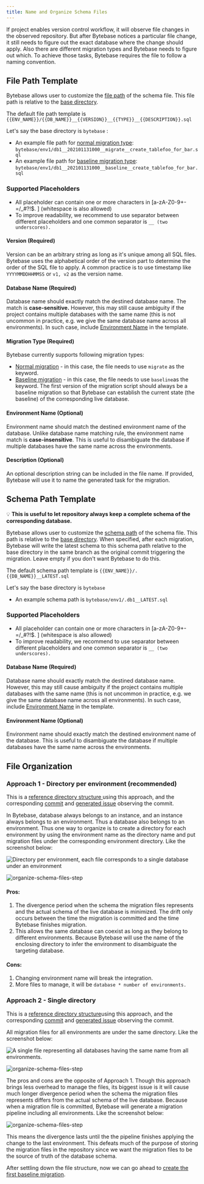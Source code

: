 ```yaml
---
title: Name and Organize Schema Files
---
```


If project enables version control workflow, it will observe file changes in the observed repository. But after Bytebase notices a particular file change, it still needs to figure out the exact database where the change should apply. Also there are different migration types and Bytebase needs to figure out which. To achieve those tasks, Bytebase requires the file to follow a naming convention.

## File Path Template

Bytebase allows user to customize the [file path](/docs/use-bytebase/vcs-integration/enable-version-control-workflow#file-path-template-required-default-env_name-version-__-db_name-__-type-__-description-sql) of the schema file. This file path is relative to the [base directory](/docs/use-bytebase/vcs-integration/enable-version-control-workflow#base-directory-default-root-directory).

The default file path template is `{{ENV_NAME}}/{{DB_NAME}}__{{VERSION}}__{{TYPE}}__{{DESCRIPTION}}.sql`

Let's say the base directory is `bytebase` :

- An example file path for [normal migration type](/docs/concepts/migration-types#normal-migration): `bytebase/env1/db1__202101131000__migrate__create_tablefoo_for_bar.sql`
- An example file path for [baseline migration type](/docs/concepts/migration-types#baseline-migration): `bytebase/env1/db1__202101131000__baseline__create_tablefoo_for_bar.sql`

### Supported Placeholders

- All placeholder can contain one or more characters in \[a-zA-Z0-9+-=/\_#?!\$. ] (whitespace is also allowed)
- To improve readability, we recommend to use separator between different placeholders and one common separator is `__ (two underscores).`

#### Version (Required)

Version can be an arbitrary string as long as it's unique among all SQL files. Bytebase uses the alphabetical order of the version part to determine the order of the SQL file to apply. A common practice is to use timestamp like `YYYYMMDDHHMMSS` or `v1, v2` as the version name.

#### Database Name (Required)

Database name should exactly match the destined database name. The match is **case-sensitive.** However, this may still cause ambiguity if the project contains multiple databases with the same name (this is not uncommon in practice, e.g. we give the same database name across all environments). In such case, include [Environment Name](#environment-name-optional) in the template.

#### **Migration Type (Required)**

Bytebase currently supports following migration types:

- [Normal migration](/docs/concepts/migration-types#normal-migration) - in this case, the file needs to use `migrate` as the keyword.
- [Baseline migration](/docs/concepts/migration-types#baseline-migration) - in this case, the file needs to use `baseline`as the keyword. The first version of the migration script should always be a baseline migration so that Bytebase can establish the current state (the baseline) of the corresponding live database.

#### Environment Name (Optional)

Environment name should match the destined environment name of the database. Unlike database name matching rule, the environment name match is **case-insensitive**. This is useful to disambiguate the database if multiple databases have the same name across the environments.

#### Description (Optional)

An optional description string can be included in the file name. If provided, Bytebase will use it to name the generated task for the migration.

## Schema Path Template

💡 **This is useful to let repository always keep a complete schema of the corresponding database.**

Bytebase allows user to customize the [schema path](/docs/use-bytebase/vcs-integration/enable-version-control-workflow#schema-path-template-optional) of the schema file. This path is relative to the [base directory](/docs/use-bytebase/vcs-integration/enable-version-control-workflow#base-directory-default-root-directory). When specified, after each migration, Bytebase will write the latest schema to this schema path relative to the base directory in the same branch as the original commit triggering the migration. Leave empty if you don't want Bytebase to do this.

The default schema path template is `{{ENV_NAME}}/.{{DB_NAME}}__LATEST.sql`

Let's say the base directory is `bytebase`

- An example schema path is `bytebase/env1/.db1__LATEST.sql`

### Supported Placeholders

- All placeholder can contain one or more characters in \[a-zA-Z0-9+-=/\_#?!\$. ] (whitespace is also allowed)
- To improve readability, we recommend to use separator between different placeholders and one common separator is `__ (two underscores).`

#### Database Name (Required)

Database name should exactly match the destined database name. However, this may still cause ambiguity if the project contains multiple databases with the same name (this is not uncommon in practice, e.g. we give the same database name across all environments). In such case, include [Environment Name](#environment-name-optional) in the template.

#### Environment Name (Optional)

Environment name should exactly match the destined environment name of the database. This is useful to disambiguate the database if multiple databases have the same name across the environments.

## File Organization

### Approach 1 - Directory per environment (recommended)

This is a [reference directory structure ](https://gitlab.bytebase.com/bytebase-demo/blog/-/tree/master/bytebase) using this approach, and the corresponding [commit](http://gitlab.bytebase.com/bytebase-demo/blog/-/commit/d7f3b88b93c4d7f57b710980cdf92f72dcc4cd1e) and [generated issue](https://demo.bytebase.com/issue/create-user-post-comment-table-for-dev-environment-13004) observing the commit.

In Bytebase, database always belongs to an instance, and an instance always belongs to an environment. Thus a database also belongs to an environment. Thus one way to organize is to create a directory for each environment by using the environment name as the directory name and put migration files under the corresponding environment directory. Like the screenshot below:

![Directory per environment, each file corresponds to a single database under an environment](/static/docs-assets/organize-schema-files-step1.png)

![organize-schema-files-step](/static/docs-assets/organize-schema-files-step2.png)

#### Pros:

1. The divergence period when the schema the migration files represents and the actual schema of the live database is minimized. The drift only occurs between the time the migration is committed and the time Bytebase finishes migration.
2. This allows the same database can coexist as long as they belong to different environments. Because Bytebase will use the name of the enclosing directory to infer the environment to disambiguate the targeting database.

#### Cons:

1. Changing environment name will break the integration.
2. More files to manage, it will be `database * number of environments.`

### Approach 2 - Single directory

This is a [reference directory structure](https://gitlab.bytebase.com/bytebase-demo/shop/-/tree/master/bytebase)using this approach, and the corresponding [commit](https://gitlab.bytebase.com/bytebase-demo/shop/-/commit/da90a2510eccd051ad14e4b89ca904d733169a39#e72b3cb4f305192575394fd19d2e52e9378cb9ea) and [generated issue](https://demo.bytebase.com/issue/create-user-post-comment-table-for-dev-environment-13004) observing the commit.

All migration files for all environments are under the same directory. Like the screenshot below:

![A single file representing all databases having the same name from all environments.](/static/docs-assets/organize-schema-files-step3.png)

![organize-schema-files-step](/static/docs-assets/organize-schema-files-step4.png)

The pros and cons are the opposite of Approach 1. Though this approach brings less overhead to manage the files, its biggest issue is it will cause much longer divergence period when the schema the migration files represents differs from the actual schema of the live database. Because when a migration file is committed, Bytebase will generate a migration pipeline including all environments. Like the screenshot below:

![organize-schema-files-step](/static/docs-assets/organize-schema-files-step5.png)

This means the divergence lasts until the the pipeline finishes applying the change to the last environment. This defeats much of the purpose of storing the migration files in the repository since we want the migration files to be the source of truth of the database schema.

After settling down the file structure, now we can go ahead to [create the first baseline migration](/docs/use-bytebase/vcs-integration/create-the-first-baseline-migration).
